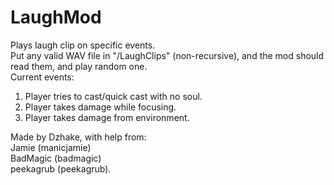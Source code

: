 # LaughMod

Plays laugh clip on specific events.  
Put any valid WAV file in "<Mod dirirectory>/LaughClips" (non-recursive), and the mod should read them, and play random one.  
Current events:

1. Player tries to cast/quick cast with no soul.
2. Player takes damage while focusing.
3. Player takes damage from environment.

Made by Dzhake, with help from:  
Jamie (manicjamie)  
BadMagic (badmagic)  
peekagrub (peekagrub).  
